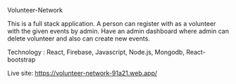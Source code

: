 

Volunteer-Network

This is a full stack application. A person can register with as a volunteer with the given events by admin. Have an admin dashboard where admin can delete volunteer and also can create new events.


Technology : React, Firebase, Javascript, Node.js, Mongodb, React-bootstrap

Live site: https://volunteer-network-91a21.web.app/
